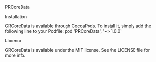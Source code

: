 PRCoreData

Installation

GRCoreData is available through CocoaPods. To install it, simply add the following line to your Podfile:
pod 'PRCoreData', '~> 1.0.0'

License

GRCoreData is available under the MIT license. See the LICENSE file for more info.
